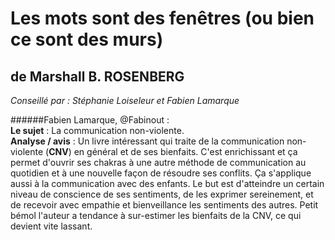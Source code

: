 # Les mots sont des fenêtres (ou bien ce sont des murs)

## de Marshall B. ROSENBERG
 
 
 
*Conseillé par : Stéphanie Loiseleur et Fabien Lamarque* 
 

######Fabien Lamarque, @Fabinout :   
**Le sujet** :  La communication non-violente.    
**Analyse / avis** : Un livre intéressant qui traite de la communication non-violente (**CNV**) en général
et de ses bienfaits. C'est enrichissant et ça permet d'ouvrir ses chakras à une autre méthode 
de communication au quotidien et à une nouvelle façon de résoudre ses conflits. Ça s'applique aussi à la 
communication avec des enfants. Le but est d'atteindre un certain niveau de conscience de ses sentiments, de les exprimer 
sereinement, et de recevoir avec empathie et bienveillance les sentiments des autres.
Petit bémol l'auteur a tendance à sur-estimer les bienfaits de la CNV, ce qui devient vite lassant.  
     

 